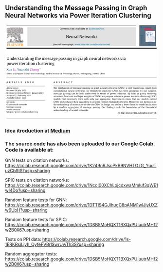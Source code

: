 ## Understanding the Message Passing in Graph Neural Networks via Power Iteration Clustering
![](https://github.com/Eigenworld/SPIC/blob/master/Elsevier.jpeg "Paper")
### Idea itroduction at [Medium](https://goodnightgirl00.medium.com/understanding-graph-neural-networks-via-power-iteration-clustering-c9332d73e09f)

### The source code has also been uploaded to our Google Colab. Code is available at:


GNN tests on citation networks: https://colab.research.google.com/drive/1K249nRJsoPkB9NVHTOzG_YudTuzCbStS?usp=sharing

SPIC tests on citation networks: https://colab.research.google.com/drive/1NcoI00XChLojcdxwaMmluf3qWE1wI4Do?usp=sharing

Random feature tests for GNN: https://colab.research.google.com/drive/1DTTlS4GJlhugC8pANM1wlJjyUXZw6UbH?usp=sharing

Random feature tests for SPIC: https://colab.research.google.com/drive/1DSB5MoHQXT1BXQxPUIuutrMHf2w2B0X6?usp=sharing

Tests on PPI data: https://colab.research.google.com/drive/1s-1ERKRsiLjvh_OyfeFVBrlSwrUwTh3S?usp=sharing

Random aggregator tests: https://colab.research.google.com/drive/1DSB5MoHQXT1BXQxPUIuutrMHf2w2B0X6?usp=sharing
